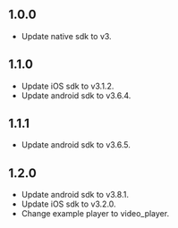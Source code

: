 ## 1.0.0

* Update native sdk to v3.

## 1.1.0

* Update iOS sdk to v3.1.2.
* Update android sdk to v3.6.4.

## 1.1.1

* Update android sdk to v3.6.5.

## 1.2.0
* Update android sdk to v3.8.1.
* Update iOS sdk to v3.2.0.
* Change example player to video_player.
